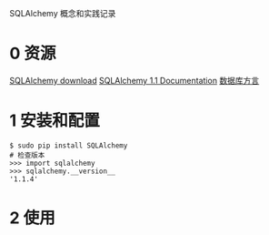 SQLAlchemy 概念和实践记录

# 0 资源

[SQLAlchemy download](http://www.sqlalchemy.org/download.html)
[SQLAlchemy 1.1 Documentation](http://docs.sqlalchemy.org/en/rel_1_1/)
[数据库方言](http://docs.sqlalchemy.org/en/rel_1_1/dialects/index.html)

# 1 安装和配置

	$ sudo pip install SQLAlchemy
	# 检查版本
	>>> import sqlalchemy
	>>> sqlalchemy.__version__
	'1.1.4'

# 2 使用